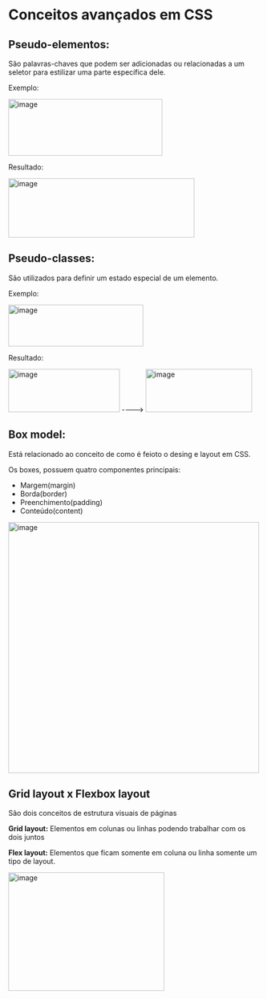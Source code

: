 # Conceitos avançados em CSS

## Pseudo-elementos:
São palavras-chaves que podem ser adicionadas ou relacionadas a um seletor para estilizar uma parte específica dele.

Exemplo: 

<img width="307" height="113" alt="image" src="https://github.com/user-attachments/assets/752c2cb8-72af-401e-8bb5-08fae0da7339" />

Resultado:

<img width="371" height="118" alt="image" src="https://github.com/user-attachments/assets/aa2c964b-34de-4db5-af59-7983442a6eb2" />



## Pseudo-classes:
São utilizados para definir um estado especial de um elemento.


Exemplo:

<img width="269" height="83" alt="image" src="https://github.com/user-attachments/assets/db2bc635-9af0-41f8-bb08-e9e3370c795b" />

Resultado:

<img width="222" height="86" alt="image" src="https://github.com/user-attachments/assets/370a1e1f-7efa-43fb-96d0-32fd7fa5002c" /> ---->
<img width="212" height="86" alt="image" src="https://github.com/user-attachments/assets/d09d605a-df3e-4b85-b3a5-bdb433ff1c5e" />

## Box model:
Está relacionado ao conceito de como é feioto o desing e layout em CSS.


Os boxes, possuem quatro componentes principais:
- Margem(margin)
- Borda(border)
- Preenchimento(padding)
- Conteúdo(content)

<img width="500" height="500" alt="image" src="https://github.com/user-attachments/assets/69ba2ba4-8de9-4245-9c6f-f2dc034ed507" />


## Grid layout x Flexbox layout
São dois conceitos de estrutura visuais de páginas

**Grid layout:**
Elementos em colunas ou linhas podendo trabalhar com os dois juntos


**Flex layout:**
Elementos que ficam somente em coluna ou linha somente um tipo de layout.


<img width="311" height="236" alt="image" src="https://github.com/user-attachments/assets/bc4c91cd-d7c0-4302-85a0-4d8d8ba1e1aa" />









